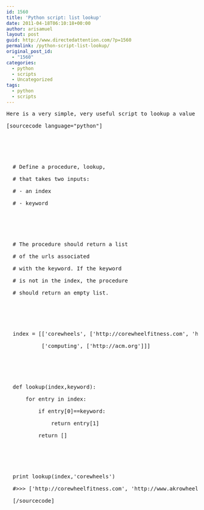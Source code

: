 ```yaml
---
id: 1560
title: 'Python script: list lookup'
date: 2011-04-18T06:10:18+00:00
author: arisamuel
layout: post
guid: http://www.directedattention.com/?p=1560
permalink: /python-script-list-lookup/
original_post_id:
  - "1560"
categories:
  - python
  - scripts
  - Uncategorized
tags:
  - python
  - scripts
---
```

<pre>Here is a very simple, very useful script to lookup a value in a list of lists.<br />
[sourcecode language="python"]</p>


<p>
  # Define a procedure, lookup,<br />
  # that takes two inputs:<br />
  # - an index<br />
  # - keyword
</p>


<p>
  # The procedure should return a list<br />
  # of the urls associated<br />
  # with the keyword. If the keyword<br />
  # is not in the index, the procedure<br />
  # should return an empty list.
</p>


<p>
  index = [['corewheels', ['http://corewheelfitness.com', 'http://www.akrowheels.com']],<br />
           ['computing', ['http://acm.org']]]
</p>


<p>
  def lookup(index,keyword):<br />
      for entry in index:<br />
          if entry[0]==keyword:<br />
              return entry[1]<br />
          return []
</p>


<p>
  print lookup(index,'corewheels')<br />
  #>>> ['http://corewheelfitness.com', 'http://www.akrowheels.com']<br />
  [/sourcecode]
</p>